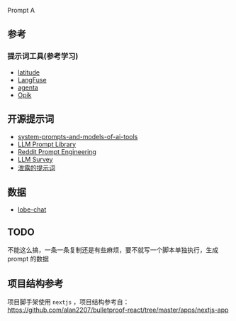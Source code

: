 Prompt A

## 参考

### 提示词工具(参考学习)

- [latitude](https://docs.latitude.so/guides/getting-started/introduction)
- [LangFuse](https://langfuse.com/docs/prompts/get-started)
- [agenta](https://github.com/Agenta-AI/agenta)
- [Opik](https://www.comet.com/docs/opik/)

## 开源提示词

- [system-prompts-and-models-of-ai-tools](https://github.com/x1xhlol/system-prompts-and-models-of-ai-tools)
- [LLM Prompt Library](https://github.com/abilzerian/LLM-Prompt-Library)
- [Reddit Prompt Engineering](https://www.reddit.com/r/PromptEngineering/comments/1k6fmje/a_collection_of_absurdly_useful_microprompts/)
- [LLM Survey](https://github.com/RUCAIBox/LLMSurvey/tree/main/Prompts)
- [泄露的提示词](https://github.com/jujumilk3/leaked-system-prompts)

## 数据
- [lobe-chat](https://github.com/lobehub/lobe-chat/tree/main/src/config/aiModels)

## TODO

不能这么搞，一条一条复制还是有些麻烦，要不就写一个脚本单独执行，生成 prompt 的数据

## 项目结构参考

项目脚手架使用 `nextjs` ，项目结构参考自：https://github.com/alan2207/bulletproof-react/tree/master/apps/nextjs-app

